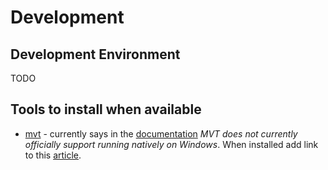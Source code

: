 # Development

## Development Environment

TODO

## Tools to install when available

- [mvt](https://github.com/mvt-project/mvt) - currently says in the [documentation](https://docs.mvt.re/en/latest/install/) _MVT does not currently officially support running natively on Windows_. When installed add link to this [article](https://www.group-ib.com/blog/pegasus-spyware/).
